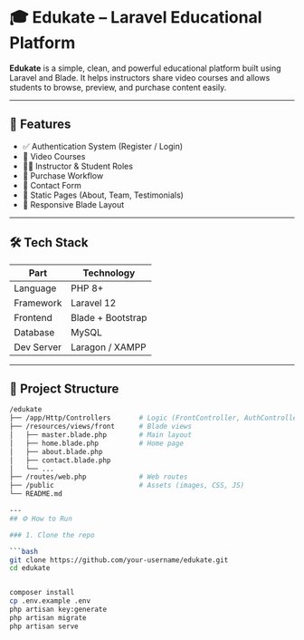 # 🎓 Edukate – Laravel Educational Platform

**Edukate** is a simple, clean, and powerful educational platform built using Laravel and Blade. It helps instructors share video courses and allows students to browse, preview, and purchase content easily.

---

## 🚀 Features

- ✅ Authentication System (Register / Login)
- 🎥 Video Courses
- 👨‍🏫 Instructor & Student Roles
- 🛒 Purchase Workflow
- 📧 Contact Form
- 📃 Static Pages (About, Team, Testimonials)
- 📱 Responsive Blade Layout



---

## 🛠️ Tech Stack

| Part        | Technology        |
|-------------|-------------------|
| Language    | PHP 8+            |
| Framework   | Laravel 12        |
| Frontend    | Blade + Bootstrap |
| Database    | MySQL             |
| Dev Server  | Laragon / XAMPP   |

---

## 📂 Project Structure

```bash
/edukate
├── /app/Http/Controllers       # Logic (FrontController, AuthController...)
├── /resources/views/front      # Blade views
│   ├── master.blade.php        # Main layout
│   ├── home.blade.php          # Home page
│   ├── about.blade.php
│   ├── contact.blade.php
│   └── ...
├── /routes/web.php             # Web routes
├── /public                     # Assets (images, CSS, JS)
└── README.md

---
## ⚙️ How to Run

### 1. Clone the repo

```bash
git clone https://github.com/your-username/edukate.git
cd edukate


composer install
cp .env.example .env
php artisan key:generate
php artisan migrate
php artisan serve

